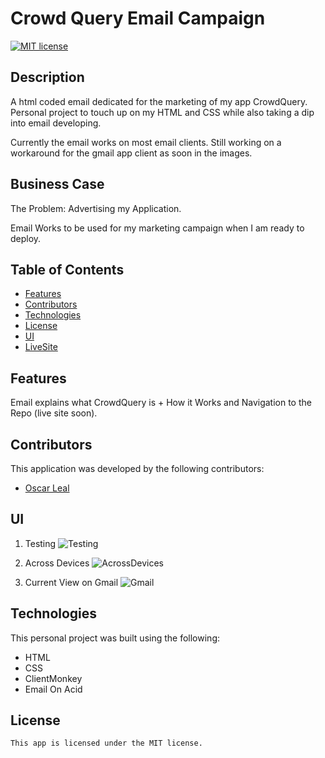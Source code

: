 # Crowd Query Email Campaign

[![MIT license](https://img.shields.io/badge/License-MIT-blue.svg)](https://lbesson.mit-license.org/)

## Description

A html coded email dedicated for the marketing of my app CrowdQuery. Personal project to touch up on my HTML and CSS while also taking a dip into email developing.

Currently the email works on most email clients. Still working on a workaround for the gmail app client as soon in the images.

## Business Case

The Problem: Advertising my Application.

Email Works to be used for my marketing campaign when I am ready to deploy.

## Table of Contents

- [Features](#features)
- [Contributors](#contributors)
- [Technologies](#technologies)
- [License](#license)
- [UI](#ui)
- [LiveSite](#livesite)

## Features

Email explains what CrowdQuery is + How it Works and Navigation to the Repo (live site soon).

## Contributors

This application was developed by the following contributors:

- [Oscar Leal](https://github.com/Oscarl214)

## UI

1. Testing
   ![Testing](./client/public/Testing.png)

2. Across Devices
   ![AcrossDevices](./client/public/Devices.png)

3. Current View on Gmail
   ![Gmail](./client/public/GmailView.png)

## Technologies

This personal project was built using the following:

- HTML
- CSS
- ClientMonkey
- Email On Acid

## License

    This app is licensed under the MIT license.
